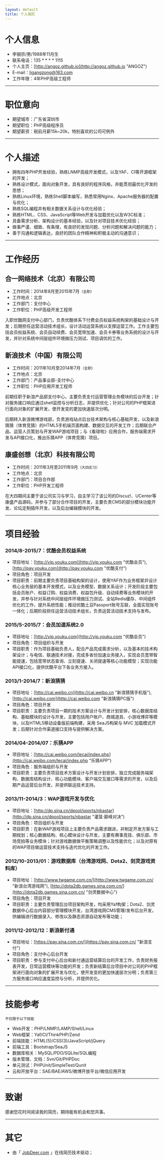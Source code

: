 ```yaml
---
layout: default
title: 个人简历
---
```



# 个人信息

 - 李钢宗/男/1988年11月生 
 - 联系电话：135 * * * * 1115
 - 个人主页：[http://angoz.github.io](http://angoz.github.io "ANGOZ")
 - E-mail：<ligangzong@163.com>
 - 工作年限：4年PHP高级工程师

---

# 职位意向
 - 期望城市：广东省深圳市
 - 期望职位：PHP高级程序员
 - 期望薪资：税前月薪15k~20k，特别喜欢的公司可例外

---

# 个人描述
 - 拥有四年PHP开发经验，熟练LNMP高级开发模式，以及YAF、CI等开源框架的开发；
 - 熟练设计模式，面向对象开发，具有良好的程序风格，并能贯彻最优化开发的思想； 
 - 熟练Linux环境，熟练Shell脚本编写，熟悉常用Nginx、Apache服务器的配置与优化； 
 - 熟练SQL编程并有相关数据关系设计与优化经验； 
 - 熟练HTML、CSS、JavaScript等Web开发与加载优化以及W3C标准；
 - 具备需求分析、架构设计的基本经验，以及针对项目技术优化经验；
 - 做事严谨、细致、有条理，有良好的发现问题、分析问题和解决问题的能力；
 - 善于沟通和逻辑表达，良好的团队合作精神和积极主动的沟通意识；

---

# 工作经历

## 合一网络技术（北京）有限公司
 - 工作时间：2014年8月至2015年7月```（全职）```
 - 工作地点：北京
 - 工作部门：支付中心
 - 工作职位：PHP高级开发工程师
  
入职优酷网支付中心部门，负责优酷体系下付费会员权益系统构架的基础设计与开发；后期担任运营活动技术组长，设计活动运营系统以支撑运营工作。工作主要包括会员权益系统、会员自动续费、会员宽带加速、会员卡券等业务系统的设计与开发，并针对系统中间层组件环境做压力测试、项目调优的工作。

## 新浪技术（中国）有限公司
 - 工作时间：2011年10月至2014年7月```（全职）```
 - 工作地点：北京
 - 工作部门：产品事业部-支付中心
 - 工作职位：PHP应用开发工程师

前期任职于新浪产品部支付中心，主要负责支付运营管理业务模块的后台开发；针对服务接口响应通过shell监控与分析日志，并提供优化；针对公司的PHP框架进行面向对象的扩展开发，使开发变的更加快速层次分明。

后期转入新浪微博游戏部，负责游戏站点后台技术架构与核心基础开发，以及新浪猜猜（体育竞猜）的HTML5手机端页面构建、数据交互的开发工作；后期联合产品、运营人员策划与开发WAP游戏项目；与《看球啦》应用合作，服务端需求开发与API接口化，推出乐猜APP（体育竞猜）项目。

## 康盛创想（北京）科技有限公司
 - 工作时间：2011年3月至2011年9月```（大四实习）```
 - 工作地点：北京
 - 工作部门：项目合作部
 - 工作职位：PHP开发工程师

在大四期间主要于该公司实习与学习，自主学习了该公司的Discuz!、UCenter等康盛产品源码，并参与了部分合作项目的开发，主要负责CMS的部分模块功能开发、论坛定制插件开发，以及后台编辑模块的开发。

---

# 项目经验

### 2014/8-2015/7：优酷会员权益系统
 - 项目地址：[http://vip.youku.com](http://vip.youku.com "优酷会员"), [http://pay.youku.com](http://pay.youku.com "优酷支付")
 - 项目角色：项目开发
 - 项目职责：前期主要负责项目基础构架的设计，使用YAF作为业务框架并设计核心业务层的基本开发模式，以及业务模型、数据关系设计；开发阶段主要包括会员账户、权益订购、权益消费、权益包升级、自动续费等业务模块的开发，并参与针对系统中间层组件环境做压力测试、全站Redis缓存、中间组件优化的工作，提升系统性能；推动优酷土豆Passport账号互联，全面实现账号一体化；后期阶段担任运营活动技术组长，负责运营活动技术支持与发布。

### 2015/5-2015/7：会员加速系统2.0
 - 项目地址：[http://vip.youku.com](http://vip.youku.com "优酷会员")
 - 项目角色：项目组织与开发
 - 项目职责：作为项目基础负责人，配合产品完成需求分析，以及基本的技术构架设计；与电信、联通技术对接，完成多省份加速业务接入，实现会员宽带智能提速，包括宽带状态查询、立刻提速、关闭提速等核心功能模型；实现功能API接口化，提供优酷平台下各业务方接入。

### 2013/1-2014/7：新浪猜猜
 - 项目地址：[http://cai.weibo.cn](http://cai.weibo.cn "新浪猜猜手机版"), [http://cai.weibo.com](http://cai.weibo.com "新浪猜猜PC版")
 - 项目角色：项目开发
 - 项目职责：主要负责项目一期的技术方案设计与开发计划安排，核心数据库结构、基础模块的设计与开发，主要包括用户账户、商城道具、小游戏博弈等模块，以及HTML5移动设备版前端构建，采用 SeaJS构架与 MVC 加载模式开发；后期针对合作渠道接口支持与提供解决方案。

### 2014/04-2014/07：乐猜APP
 - 项目地址：[http://cai.weibo.com/lecai/index.php](http://cai.weibo.com/lecai/index.php "乐猜APP")
 - 项目角色：服务端组织与开发
 - 项目职责：主要负责项目技术方案设计与开发计划安排，独立完成服务端架构、数据库结构设计、核心功能模块、客户端交互接口等需求的开发，以及后期产品运营后台开发，并提供联运技术支持。

### 2013/11-2014/3：WAP游戏开发与优化
 - 项目地址：[http://dp.sina.cn/dpool/sports/nbastar](http://dp.sina.cn/dpool/sports/nbastar "灌篮·巅峰对决")
 - 项目角色：项目组织与开发
 - 项目职责：在新WAP游戏项目上主要负责产品需求跟进，并制定开发方案与工期规划；核心数据结构、核心模块设计与开发，主要有赛事竞技、俱乐部、市场竞拍等业务模块；针对游戏数据做平衡策略调整以及性能优化；以及对原有的WAP项目做运营技术支持与迭代优化的开发工作。

### 2012/10-2013/01：游戏数据库（台湾游戏网、Dota2、剑灵游戏资料库）
 - 项目地址：[http://www.twgame.com.cn/](http://www.twgame.com.cn/ "新浪台湾游戏网"), [http://dota2db.games.sina.com.cn/](http://dota2db.games.sina.com.cn/ "剑灵数据中心")
 - 项目角色：项目开发
 - 项目职责：主要负责管理后台项目架构开发，均采用Yaf构架；Dota2、剑灵数据中心后台内容部分管理模块开发，台湾游戏网CMS管理/发布后台开发，供编辑进行数据录入、修改以及静态资源自动发布等功能；

### 2011/12-2012/12：新浪新付通
 - 项目地址：[https://pay.sina.com.cn/](https://pay.sina.com.cn/ "新浪支付")
 - 项目角色：支付中心后台开发
 - 项目职责：参与支付中心后台和新付通运营结算后台的开发工作，负责财务报表开发，日常运营模块等功能的开发；负责新结算后台项目中对公司的PHP框架进行面向对象的扩展开发与优化，使开发变的更加快速层次分明；负责第三方服务接口响应速度监控与分析，并提供优化。


---

# 技能参考
```不仅限于以下技能```

- Web开发：PHP/LNMP/LAMP/Shell/Linux
- Web框架：Yaf/CI/ThinkPHP/Zend
- 前端技能：HTML(5)/CSS(3)/JavaScript/jQuery
- 前端工具：Bootstrap/SeaJS
- 数据库相关：MySQL/PDO/SQLite/SQL编程
- 版本管理、文档：Svn/Git/PHPDoc
- 单元测试：PHPUnit/SimpleTest/Qunit
- 云和开放平台：SAE/BAE/AWS/微博开放平台/微信应用开发

---

# 致谢
感谢您花时间阅读我的简历，期待能有机会和您共事。

---
# 其它
 - 由「 [JobDeer.com](http://www.jobdeer.com) 」在线简历技术驱动；
